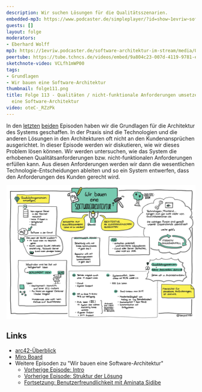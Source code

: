 ```yaml
---
description: Wir suchen Lösungen für die Qualitätsszenarien.
embedded-mp3: https://www.podcaster.de/simpleplayer/?id=show~1evriw~software-architektur-im-stream~pod-dd2e7c984071a881b9e9e996ad&v=1648216524
guests: []
layout: folge
moderators:
- Eberhard Wolff
mp3: https://1evriw.podcaster.de/software-architektur-im-stream/media/Qualitaeten_nicht-funktionale_Anforderungen_umsetzen_-_Wir_bauen_eine_Software-Architektur.mp3
peertube: https://tube.tchncs.de/videos/embed/9a804c23-007d-4119-9781-ead43ed0d436
sketchnote-video: VCLfh1mWP00
tags:
- Grundlagen
- Wir bauen eine Software-Architektur
thumbnail: folge111.png
title: Folge 113 - Qualitäten / nicht-funktionale Anforderungen umsetzen - Wir bauen
  eine Software-Architektur
video: oteC-_RZzPk
---
```


In den [letzten](/2022/02/25/folge111.html)
[beiden](/2022/03/11/folge112.html) Episoden haben wir die Grundlagen
für die Architektur des Systems geschaffen. In der Praxis sind die
Technologien und die anderen Lösungen in den Architekturen oft nicht
an den Kundenansprüchen ausgerichtet. In dieser Episode werden wir
diskutieren, wie wir dieses Problem lösen können. Wir werden
untersuchen, wie das System die erhobenen Qualitätsanforderungen
bzw. nicht-funktionalen Anforderungen erfüllen kann. Aus diesen
Anforderungen werden wir dann die wesentlichen
Technologie-Entscheidungen ableiten und so ein System entwerfen, dass
den Anforderungen des Kunden gerecht wird.

![Sketchnotes](/sketchnotes/folge113.jpg)

## Links

* [arc42-Überblick](https://docs.arc42.org/home/)
* [Miro Board](/sketchnotes/folge113-miro-board.pdf)
* Weitere Episoden zu "Wir bauen eine Software-Architektur"
  * [Vorherige Episode: Intro](/2022/02/25/folge111.html)
  * [Vorherige Episode: Struktur der Lösung](/2022/03/11/folge112.html)
  * [Fortsetzung: Benutzerfreundlichkeit mit Aminata
    Sidibe](/2022/04/01/folge114.html)
